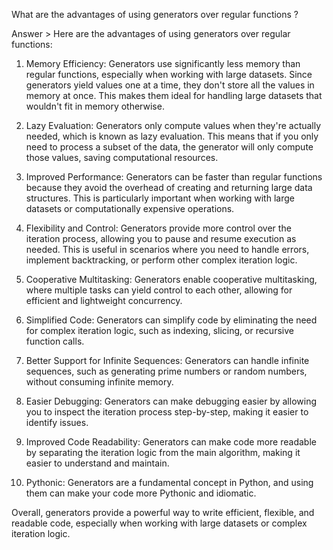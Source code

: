 What are the advantages of using generators over regular functions ? 

Answer >
Here are the advantages of using generators over regular functions:

1. Memory Efficiency: Generators use significantly less memory than regular functions, especially when working with large datasets. Since generators yield values one at a time, they don't store all the values in memory at once. This makes them ideal for handling large datasets that wouldn't fit in memory otherwise.

2. Lazy Evaluation: Generators only compute values when they're actually needed, which is known as lazy evaluation. This means that if you only need to process a subset of the data, the generator will only compute those values, saving computational resources.

3. Improved Performance: Generators can be faster than regular functions because they avoid the overhead of creating and returning large data structures. This is particularly important when working with large datasets or computationally expensive operations.

4. Flexibility and Control: Generators provide more control over the iteration process, allowing you to pause and resume execution as needed. This is useful in scenarios where you need to handle errors, implement backtracking, or perform other complex iteration logic.

5. Cooperative Multitasking: Generators enable cooperative multitasking, where multiple tasks can yield control to each other, allowing for efficient and lightweight concurrency.

6. Simplified Code: Generators can simplify code by eliminating the need for complex iteration logic, such as indexing, slicing, or recursive function calls.

7. Better Support for Infinite Sequences: Generators can handle infinite sequences, such as generating prime numbers or random numbers, without consuming infinite memory.

8. Easier Debugging: Generators can make debugging easier by allowing you to inspect the iteration process step-by-step, making it easier to identify issues.

9. Improved Code Readability: Generators can make code more readable by separating the iteration logic from the main algorithm, making it easier to understand and maintain.

10. Pythonic: Generators are a fundamental concept in Python, and using them can make your code more Pythonic and idiomatic.

Overall, generators provide a powerful way to write efficient, flexible, and readable code, especially when working with large datasets or complex iteration logic.
